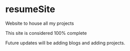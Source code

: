# resumeSite
Website to house all my projects 


This site is considered 100% complete 

Future updates will be adding blogs and adding projects.
